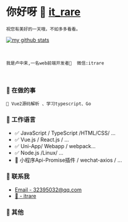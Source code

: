 <!--
 * @Descripttion: 
 * @version: 
 * @Author: Zhonglai
 * @Date: 2020-08-05 23:12:22
 * @LastEditTime: 2020-09-06 14:42:23
-->


# 你好呀 👋 [it_rare]() 
`祝您有美好的一天哦，不如多多看看。`

[![my github stats](https://github-readme-stats.vercel.app/api?username=luzhonglai&show_icons=true&hide_border=true)]()

<br/>
  
    我是卢中来,一名web前端开发者🚀  微信:itrare
    
<br/>


### 📝 在做的事
    🌱 Vue2源码解析 、学习typescript、Go

### 📝 工作语言

- ✅ JavaScript / TypeScript /HTML/CSS/ ...
- ✅ Vue.js / React.js / ...
- ✅ Uni-App/ Webapp / webpack...
- ✅ Node.js /Linux/ ...
- 🔧 小程序Api-Promise插件 / wechat-axios / ...


### 📮 联系我

- [Email - 32395032@qq.com](32395032@qq.com)
- [💬  - itrare]()




### 🤪 其他





